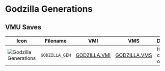 # Godzilla Generations

## VMU Saves

| Icon | Filename | VMI | VMS | Description |
|------|----------|-----|-----|-------------|
| ![Godzilla Generations](../icons/GODZILLA_GEN.GIF) | `GODZILLA_GEN` | [GODZILLA.VMI](GODZILLA.VMI) | [GODZILLA.VMS](GODZILLA.VMS) | Hidden characters opened |
